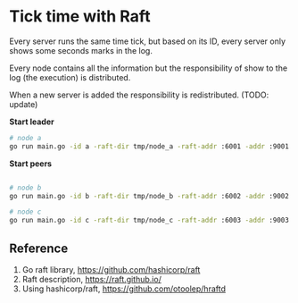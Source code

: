 # Tick time with Raft

Every server runs the same time tick, but based on its ID, every server only shows some seconds marks in the log.

Every node contains all the information but the responsibility of show to the log (the execution) is distributed.

When a new server is added the responsibility is redistributed. (TODO: update)

**Start leader**

```bash
# node a
go run main.go -id a -raft-dir tmp/node_a -raft-addr :6001 -addr :9001

```

**Start peers**

```bash

# node b
go run main.go -id b -raft-dir tmp/node_b -raft-addr :6002 -addr :9002 -join :9001

# node c
go run main.go -id c -raft-dir tmp/node_c -raft-addr :6003 -addr :9003 -join :9001

```

## Reference

1. Go raft library, https://github.com/hashicorp/raft
2. Raft description, https://raft.github.io/
3. Using hashicorp/raft, https://github.com/otoolep/hraftd
